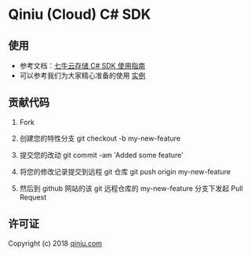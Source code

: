 # Qiniu (Cloud) C# SDK

## 使用

* 参考文档：[七牛云存储 C# SDK 使用指南](https://developer.qiniu.com/kodo/sdk/1237/csharp)
* 可以参考我们为大家精心准备的使用 [实例](https://github.com/qiniu/csharp-sdk/tree/master/src/QiniuTests)


## 贡献代码

1. Fork

2. 创建您的特性分支 git checkout -b my-new-feature

3. 提交您的改动 git commit -am 'Added some feature'

4. 将您的修改记录提交到远程 git 仓库 git push origin my-new-feature

5. 然后到 github 网站的该 git 远程仓库的 my-new-feature 分支下发起 Pull Request


## 许可证

Copyright (c) 2018 [qiniu.com](www.qiniu.com)

